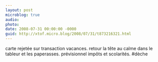 ```yaml
---
layout: post
microblog: true
audio: 
photo: 
date: 2008-07-31 00:00:00 -0000
guid: http://xtof.micro.blog/2008/07/31/t873216321.html
---
```

carte rejetée sur transaction vacances. retour la tête au calme dans le tableur et les paperasses. prévisionnel impôts et scolarités. #dèche
